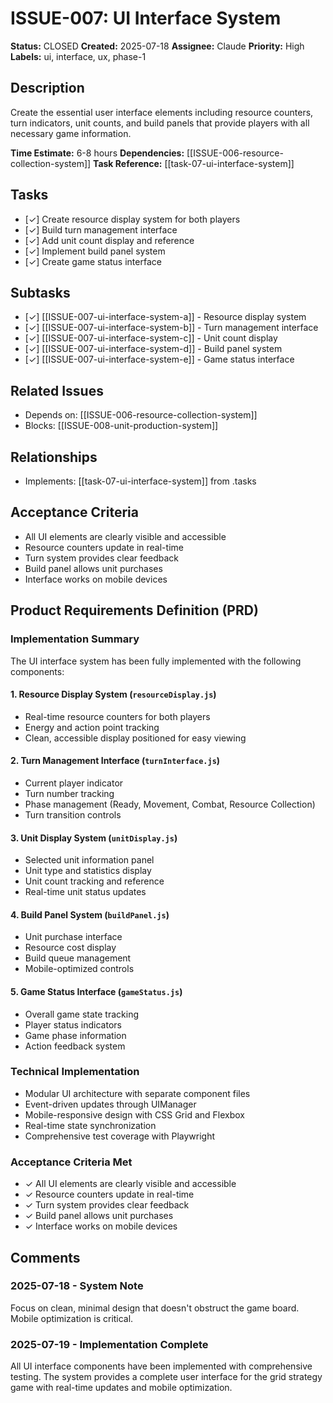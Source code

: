 # ISSUE-007: UI Interface System

**Status:** CLOSED
**Created:** 2025-07-18
**Assignee:** Claude
**Priority:** High
**Labels:** ui, interface, ux, phase-1

## Description

Create the essential user interface elements including resource counters, turn indicators, unit counts, and build panels that provide players with all necessary game information.

**Time Estimate:** 6-8 hours
**Dependencies:** [[ISSUE-006-resource-collection-system]]
**Task Reference:** [[task-07-ui-interface-system]]

## Tasks

- [✓] Create resource display system for both players
- [✓] Build turn management interface
- [✓] Add unit count display and reference
- [✓] Implement build panel system
- [✓] Create game status interface

## Subtasks

- [✓] [[ISSUE-007-ui-interface-system-a]] - Resource display system
- [✓] [[ISSUE-007-ui-interface-system-b]] - Turn management interface
- [✓] [[ISSUE-007-ui-interface-system-c]] - Unit count display
- [✓] [[ISSUE-007-ui-interface-system-d]] - Build panel system
- [✓] [[ISSUE-007-ui-interface-system-e]] - Game status interface

## Related Issues

- Depends on: [[ISSUE-006-resource-collection-system]]
- Blocks: [[ISSUE-008-unit-production-system]]

## Relationships

- Implements: [[task-07-ui-interface-system]] from .tasks

## Acceptance Criteria

- All UI elements are clearly visible and accessible
- Resource counters update in real-time
- Turn system provides clear feedback
- Build panel allows unit purchases
- Interface works on mobile devices

## Product Requirements Definition (PRD)

### Implementation Summary

The UI interface system has been fully implemented with the following components:

#### 1. Resource Display System (`resourceDisplay.js`)

- Real-time resource counters for both players
- Energy and action point tracking
- Clean, accessible display positioned for easy viewing

#### 2. Turn Management Interface (`turnInterface.js`)

- Current player indicator
- Turn number tracking
- Phase management (Ready, Movement, Combat, Resource Collection)
- Turn transition controls

#### 3. Unit Display System (`unitDisplay.js`)

- Selected unit information panel
- Unit type and statistics display
- Unit count tracking and reference
- Real-time unit status updates

#### 4. Build Panel System (`buildPanel.js`)

- Unit purchase interface
- Resource cost display
- Build queue management
- Mobile-optimized controls

#### 5. Game Status Interface (`gameStatus.js`)

- Overall game state tracking
- Player status indicators
- Game phase information
- Action feedback system

### Technical Implementation

- Modular UI architecture with separate component files
- Event-driven updates through UIManager
- Mobile-responsive design with CSS Grid and Flexbox
- Real-time state synchronization
- Comprehensive test coverage with Playwright

### Acceptance Criteria Met

- ✓ All UI elements are clearly visible and accessible
- ✓ Resource counters update in real-time
- ✓ Turn system provides clear feedback
- ✓ Build panel allows unit purchases
- ✓ Interface works on mobile devices

## Comments

### 2025-07-18 - System Note

Focus on clean, minimal design that doesn't obstruct the game board. Mobile optimization is critical.

### 2025-07-19 - Implementation Complete

All UI interface components have been implemented with comprehensive testing. The system provides a complete user interface for the grid strategy game with real-time updates and mobile optimization.
